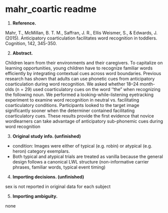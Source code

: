 # mahr_coartic readme

1. **Reference.**

Mahr, T., McMillan, B. T. M., Saffran, J. R., Ellis Weismer, S., & Edwards, J. (2015). Anticipatory coarticulation facilitates word recognition in toddlers. Cognition, 142, 345-350.

2. **Abstract.**

Children learn from their environments and their caregivers. To capitalize on learning opportunities, young children have to recognize familiar words efficiently by integrating contextual cues across word boundaries. Previous research has shown that adults can use phonetic cues from anticipatory coarticulation during word recognition. We asked whether 18–24 month-olds (n = 29) used coarticulatory cues on the word ‘‘the” when recognizing the following noun. We performed a looking-while-listening eyetracking experiment to examine word recognition in neutral vs. facilitating coarticulatory conditions. Participants looked to the target image significantly sooner when the determiner contained facilitating coarticulatory cues. These results provide the first evidence that novice wordlearners can take advantage of anticipatory sub-phonemic cues during word recognition


3. **Original study info. (unfinished)**

- condition: Images were either of typical (e.g. robin) or atypical (e.g. heron) category exemplars.
- Both typical and atypical trials are treated as vanilla because the general design follows a canonical LWL structure (non-informative carrier phrases, familiar words, typical event timing)

4. **Importing decisions. (unfinished)**

sex is not reported in original data for each subject

5. **Importing ambiguity.**

none 